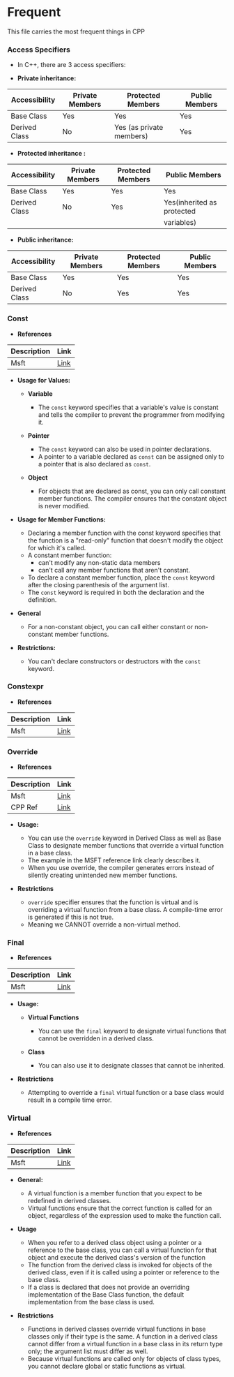 # Frequent

This file carries the most frequent things in CPP

### Access Specifiers

*   In C++, there are 3 access specifiers:

*   **Private inheritance:**

  | Accessibility | Private Members | Protected Members        | Public Members |
  |---------------|-----------------|--------------------------|----------------|
  | Base Class    | Yes             | Yes                      | Yes            |
  | Derived Class | No              | Yes (as private members) | Yes            |

*   **Protected inheritance   :**

  | Accessibility | Private Members | Protected Members | Public Members             |
  |---------------|-----------------|-------------------|----------------------------|
  | Base Class    | Yes             | Yes               | Yes                        |
  | Derived Class | No              | Yes               | Yes(inherited as protected |
  |               |                 |                   | variables)                 |

*   **Public inheritance:**

  | Accessibility | Private Members | Protected Members | Public Members |
  |---------------|-----------------|-------------------|----------------|
  | Base Class    | Yes             | Yes               | Yes            |
  | Derived Class | No              | Yes               | Yes            |


### Const

*  **References**

  | Description | Link| 
  |---------------|-----------------|
  | Msft  | [Link](https://learn.microsoft.com/en-us/cpp/cpp/const-cpp?view=msvc-170 )            |
  


*  **Usage for Values:**

   * **Variable**
        + The `const` keyword specifies that a variable's value is constant and tells the compiler to prevent the programmer from modifying it.


   * **Pointer**
        + The `const` keyword can also be used in pointer declarations.
        + A pointer to a variable declared as `const` can be assigned only to a pointer that  is also declared as `const`.


   * **Object**
        + For objects that are declared as const, you can only call constant member functions. The compiler ensures that the constant object is never modified.


* **Usage for Member Functions:**

   * Declaring a member function with the const keyword specifies that the function is a "read-only" function that doesn't modify the object for which it's called. 
   * A constant member function:
     - can't modify any non-static data members
     - can't call any member functions that aren't constant.
   * To declare a constant member function, place the `const` keyword after the closing parenthesis of the argument list.
   * The `const` keyword is required in both the declaration and the definition.


* **General**

   * For a non-constant object, you can call either constant or non-constant member functions. 

* **Restrictions:**

   * You can't declare constructors or destructors with the `const` keyword.


### Constexpr

*  **References**

  | Description | Link| 
  |---------------|-----------------|
  | Msft  | [Link](https://learn.microsoft.com/en-us/cpp/cpp/constexpr-cpp?view=msvc-170 )            |


### Override

*  **References**

  | Description | Link| 
  |---------------|-----------------|
  | Msft  | [Link](https://learn.microsoft.com/en-us/cpp/cpp/override-specifier?view=msvc-170 )            |
  | CPP Ref  | [Link](https://en.cppreference.com/w/cpp/language/override )            |
  

*  **Usage:**

   * You can use the `override` keyword in Derived Class as well as Base Class to designate member functions that override a virtual function in a base class. 
   *  The example in the MSFT reference link clearly describes it.  
   *  When you use override, the compiler generates errors instead of silently creating unintended new member functions.

* **Restrictions**

  * `override` specifier ensures that the function is virtual and is overriding a virtual function from a base class. A compile-time error is generated if this is not true. 
  *  Meaning we CANNOT override a non-virtual method. 


### Final

*  **References**

  | Description | Link| 
  |---------------|-----------------|
  | Msft  | [Link](https://learn.microsoft.com/en-us/cpp/cpp/final-specifier?view=msvc-170 )            |
  
  

*  **Usage:**

   * **Virtual Functions**
        + You can use the `final` keyword to designate virtual functions that cannot be overridden in a derived class.

   * **Class**
        + You can also use it to designate classes that cannot be inherited.

* **Restrictions**

  * Attempting to override a `final` virtual function or a base class would result in a compile time error. 


### Virtual

*  **References**

  | Description | Link| 
  |---------------|-----------------|
  | Msft  | [Link](https://learn.microsoft.com/en-us/cpp/cpp/virtual-functions?view=msvc-170 )            |
  
  

*  **General:**

   * A virtual function is a member function that you expect to be redefined in derived classes.
   * Virtual functions ensure that the correct function is called for an object, regardless of the expression used to make the function call. 

* **Usage**

  * When you refer to a derived class object using a pointer or a reference to the base class, you can call a virtual function for that object and execute the derived class's version of the function
  * The function from the derived class is invoked for objects of the derived class, even if it is called using a pointer or reference to the base class.
  * If a class is declared that does not provide an overriding implementation of the Base Class function, the default implementation from the base class is used.
  
* **Restrictions**

  * Functions in derived classes override virtual functions in base classes only if their type is the same. A function in a derived class cannot differ from a virtual function in a base class in its return type only; the argument list must differ as well.
  * Because virtual functions are called only for objects of class types, you cannot declare global or static functions as virtual.
